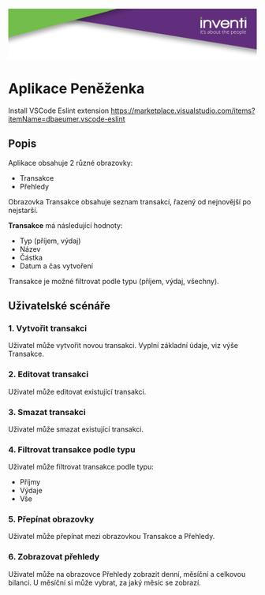 ![Frontend Akademie](logo-header.png)

# Aplikace Peněženka

Install VSCode Eslint extension
https://marketplace.visualstudio.com/items?itemName=dbaeumer.vscode-eslint

## Popis
Aplikace obsahuje 2 různé obrazovky:

- Transakce
- Přehledy

Obrazovka Transakce obsahuje seznam transakcí, řazený od nejnovější po nejstarší.

**Transakce** má následující hodnoty:
- Typ (příjem, výdaj)
- Název
- Částka
- Datum a čas vytvoření

Transakce je možné filtrovat podle typu (příjem, výdaj, všechny).

## Uživatelské scénáře

### 1. Vytvořit transakci
Uživatel může vytvořit novou transakci. Vyplní základní údaje, viz výše Transakce.

### 2. Editovat transakci
Uživatel může editovat existující transakci.

### 3. Smazat transakci
Uživatel může smazat existující transakci.

### 4. Filtrovat transakce podle typu
Uživatel může filtrovat transakce podle typu:
- Příjmy
- Výdaje
- Vše

### 5. Přepínat obrazovky
Uživatel může přepínat mezi obrazovkou Transakce a Přehledy.

### 6. Zobrazovat přehledy 
Uživatel může na obrazovce Přehledy zobrazit denní, měsíční a celkovou bilanci. U měsíční si může vybrat, za jaký měsíc se zobrazí.

